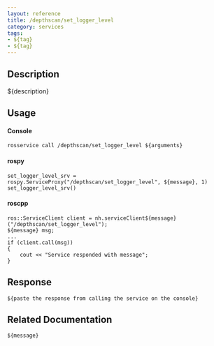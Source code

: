 ```yaml
---
layout: reference
title: /depthscan/set_logger_level
category: services
tags: 
- ${tag} 
- ${tag}
---
```


## Description
${description}

## Usage
#### Console
```
rosservice call /depthscan/set_logger_level ${arguments}
```

#### rospy
```
set_logger_level_srv = rospy.ServiceProxy("/depthscan/set_logger_level", ${message}, 1)
set_logger_level_srv()
```

#### roscpp
```
ros::ServiceClient client = nh.serviceClient${message}("/depthscan/set_logger_level");
${message} msg;
...
if (client.call(msg))
{
    cout << "Service responded with message";
}
```

## Response
```
${paste the response from calling the service on the console}
```

## Related Documentation
``${message}``  